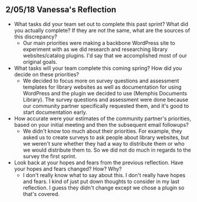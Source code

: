 ## 2/05/18 Vanessa's Reflection
* What tasks did your team set out to complete this past sprint? What did you actually complete? If they are not the same, what are the sources of this discrepancy?
    * Our main priorities were making a backbone WordPress site to experiment with as we did research and researching library websites/catalog plugins. I'd say that we accomplished most of our original goals. 
* What tasks will your team complete this coming spring? How did you decide on these priorities?
    * We decided to focus more on survey questions and assessment templates for library websites as well as documentation for using WordPress and the plugin we decided to use (Memphis Documents Library). The survey questions and assessment were done because our community partner specifically requested them, and it's good to start documentation early.
* How accurate were your estimates of the community partner's priorities, based on your initial meeting and then the subsequent email followups?
    * We didn't know too much about their priorities. For example, they asked us to create surveys to ask people about library websites, but we weren't sure whether they had a way to distribute them or who we would distribute them to. So we did not do much in regards to the survey the first sprint. 
*  Look back at your hopes and fears from the previous reflection. Have your hopes and fears changed? How? Why?
    * I don't really know what to say about this. I don't really have hopes and fears. I kind of just put down thoughts to consider in my last reflection. I guess they didn't change except we chose a plugin so that's covered.